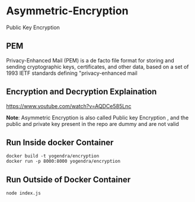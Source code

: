 # Asymmetric-Encryption
Public Key Encryption


## PEM
Privacy-Enhanced Mail (PEM) is a de facto file format for storing and sending cryptographic keys, certificates, and other data, based on a set of 1993 IETF standards defining "privacy-enhanced mail

## Encryption and Decryption Explaination
https://www.youtube.com/watch?v=AQDCe585Lnc

<b>Note</b>: Asymmetric Encryption is also called Public key Encryption , and the public and private key present in the repo are dummy and are not valid

## Run Inside docker Container
```
docker build -t yogendra/encryption
docker run -p 8000:8000 yogendra/encryption
```

## Run Outside of Docker Container

`node index.js`
